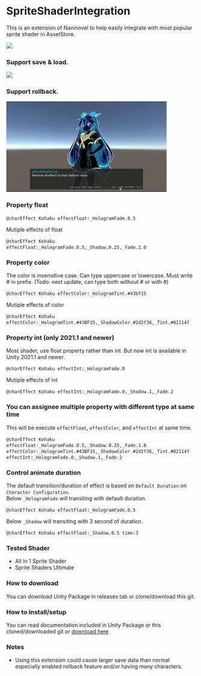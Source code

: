 # SpriteShaderIntegration

This is an extension of Naninovel to help easily integrate with most popular sprite shader in AssetStore.

![](https://github.com/restush/SpriteShaderIntegration/blob/resources-branch/SSI-demo1.gif)

### Support save & load.

![](https://github.com/restush/SpriteShaderIntegration/blob/resources-branch/SSI-demo2%20-%20Made%20with%20Clipchamp.gif)

### Support rollback.

![](https://github.com/restush/SpriteShaderIntegration/blob/resources-branch/SSI-demo3%20-%20Made%20with%20Clipchamp.gif)


### Property float
````nani
@charEffect Kohaku effectFloat:_HologramFade.0.5
````
Mutiple effects of float
````nani
@charEffect Kohaku effectFloat:_HologramFade.0.5,_Shadow.0.25,_Fade.1.0
````
### Property color
The color is insensitive case.
Can type uppercase or lowercase. Must write # in prefix. (Todo: next update, can type both without # or with #) 
````nani
@charEffect Kohaku effectColor:_HologramTint.#43bf15
````
Mutiple effects of color
````nani
@charEffect Kohaku effectColor:_HologramTint.#43BF15,_ShadowColor.#2d2f36,_Tint.#02114f
````
### Property int (only 2021.1 and newer)
Most shader, use float property rather than int.
But now int is available in Unity 2021.1 and newer.
````nani
@charEffect Kohaku effectInt:_HologramFade.0
````
Mutiple effects of int
````nani
@charEffect Kohaku effectInt:_HologramFade.0,_Shadow.1,_Fade.2
````

### You can assignee multiple property with different type at same time
This will be execute `effectFloat`, `effectColor`, and `effectInt` at same time.
````nani
@charEffect Kohaku effectFloat:_HologramFade.0.5,_Shadow.0.25,_Fade.1.0 effectColor:_HologramTint.#43BF15,_ShadowColor.#2d2f36,_Tint.#02114f effectInt:_HologramFade.0,_Shadow.1,_Fade.2
````

### Control animate duration
The default transition/duration of effect is based on `Default Duration` on `Character Configuration`.\
Below `_HologramFade` will transiting with default duration.
````nani
@charEffect Kohaku effectFloat:_HologramFade.0.5
````
Below `_Shadow` will transiting with 3 second of duration.
````nani
@charEffect Kohaku effectFloat:_Shadow.0.5 time:3
````

### Tested Shader
- All In 1 Sprite Shader
- Sprite Shaders Ultimate

### How to download
You can download Unity Package in releases tab or clone/download this git.

### How to install/setup
You can read documentation included in Unity Package or this cloned/downloaded git or [download here](https://github.com/restush/SpriteShaderIntegration/blob/main/Documentation%20-%20SpriteShaderIntegration%20(SSI)%20for%20Naninovel.pdf)
 
### Notes
- Using this extension could cause larger save data than normal especially enabled rollback feature and/or having many characters.
